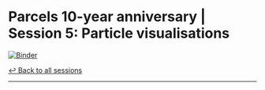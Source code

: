 # Parcels 10-year anniversary | Session 5: Particle visualisations

[![Binder](https://mybinder.org/badge_logo.svg)](https://mybinder.org/v2/gh/OceanParcels/10year-anniversary-session5/main)

[↩️ Back to all sessions](https://github.com/OceanParcels/10year-anniversary-event)

---

<!-- If you want, write a 2 sentence description below this  -->